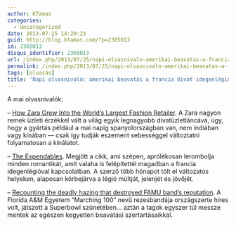 ```yaml
---
author: KTamas
categories:
  - Uncategorized
date: 2013-07-25 14:20:23
guid: http://blog.ktamas.com/?p=2365013
id: 2365013
disqus_identifier: 2365013
url: /index.php/2013/07/25/napi-olvasnivalo-amerikai-beavatas-a-francia-divat-idegenlegiojaba/
permalink: /index.php/2013/07/25/napi-olvasnivalo-amerikai-beavatas-a-francia-divat-idegenlegiojaba/
tags: [olvasás]
title: 'Napi olvasnivaló: amerikai beavatás a francia divat idegenlégiójába'
---
```


A mai olvasnivalók:

&#8211; [How Zara Grew Into the World’s Largest Fashion Retailer](http://www.nytimes.com/2012/11/11/magazine/how-zara-grew-into-the-worlds-largest-fashion-retailer.html?_r=3&pagewanted=all&). A Zara nagyon remek üzleti érzékkel vált a világ egyik legnagyobb divatüzletláncává, úgy, hogy a gyártás például a mai napig spanyolországban van, nem indiában vagy kínában &#8212; csak így tudják eszement sebességgel változtatni folyamatosan a kínálatot. 

&#8211; [The Expendables](http://www.vanityfair.com/culture/2012/12/french-foreign-legion-expendables). Megjött a cikk, ami szépen, aprólékosan lerombolja minden romantikát, amit valaha is felépítettél magadban a francia idegenlégióval kapcsolatban. A szerző több hónapot tölt el változatos helyeken, alaposan körbejárva a légió múltját, jelenjét és jövőjét.

&#8211; [Recounting the deadly hazing that destroyed FAMU band&#8217;s reputation](http://www.tampabay.com/news/humaninterest/recounting-the-deadly-hazing-that-destroyed-famu-bands-reputation/1260765). A Florida A&M Egyetem &#8220;Marching 100&#8221; nevű rezesbandája országszerte híres volt, játszott a Superbowl szünetében&#8230; aztán a tagok egyszer túl messze mentek az egészen kegyetlen beavatási szertartásaikkal.
